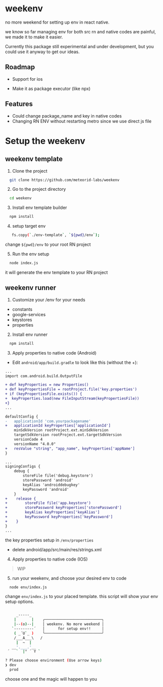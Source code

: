 
# weekenv 

no more weekend for setting up env in react native.

we know so far managing env for both src rn and native codes are painful, we made it to make it easier.

Currently this package still experimental and under development, but you could use it anyway to get our ideas.



## Roadmap

- Support for ios

- Make it as package executor (like npx)


## Features

- Could change package_name and key in native codes
- Changing RN ENV without restarting metro since we use direct js file


# Setup the weekenv
## weekenv template

1. Clone the project

```bash
  git clone https://github.com/meteorid-labs/weekenv
```

2. Go to the project directory

```bash
  cd weekenv
```

3. Install env template builder

```bash
  npm install
```

4. setup target env

```bash
   fs.copy(`./env-template`, `${pwd}/env`);
```
change `${pwd}/env` to your root RN project

5. Run the env setup

```bash
  node index.js
```
it will generate the env template to your RN project

## weekenv runner

1. Customize your /env for your needs
  - constants
  - google-services
  - keystores
  - properties

2. Install env runner

```bash
  npm install
```
3. Apply properties to native code (Android)
  - Edit `android/app/build.gradle` to look like this (without the +):

```diff
...
import com.android.build.OutputFile

+ def keyProperties = new Properties()
+ def keyPropertiesFile = rootProject.file('key.properties')
+ if (keyPropertiesFile.exists()) {
+  keyProperties.load(new FileInputStream(keyPropertiesFile))
+}
...

defaultConfig {
-   applicationId 'com.yourpackagename'
+   applicationId keyProperties['applicationId']
    minSdkVersion rootProject.ext.minSdkVersion
    targetSdkVersion rootProject.ext.targetSdkVersion
    versionCode 4
    versionName "4.0.0"
+   resValue "string", "app_name", keyProperties['appName']
}

...
signingConfigs {
    debug {
        storeFile file('debug.keystore')
        storePassword 'android'
        keyAlias 'androiddebugkey'
        keyPassword 'android'
    }
+    release {
+        storeFile file('app.keystore')
+        storePassword keyProperties['storePassword']
+        keyAlias keyProperties['keyAlias']
+        keyPassword keyProperties['keyPassword']
+    }
}
...
```
the key properties setup in  ```/env/properties```

  - delete android/app/src/main/res/strings.xml


4. Apply properties to native code (IOS)
> WIP
5. run your weekenv, and choose your desired env to code

```bash
  node env/index.js
```
change `env/index.js` to your placed template. 
this script will show your env setup options.
```bash

     _-----_     
    |       |    ╭──────────────────────────╮
    |--(o)--|    │ weekenv. No more weekend │
   `---------´   │      for setup env!!     │
    ( _´U`_ )    ╰──────────────────────────╯
    /___A___\   /
     |  ~  |     
   __'.___.'__   
 ´   `  |° ´ Y ` 

? Please choose environment (Use arrow keys)
❯ dev 
  prod
```
choose one and the magic will happen to you